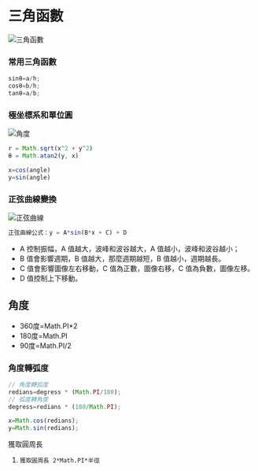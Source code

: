 # 三角函數

![三角函數](C:\Users\PC\Desktop\Doc\images\triangle.png)

### **常用三角函數** 

```js
sinθ=a/h;
cosθ=b/h;
tanθ=a/b;
```

### **極坐標系和單位圓** 

![角度](C:\Users\PC\Desktop\Doc\images\triangle2.gif)

```js
r = Math.sqrt(x^2 + y^2)
θ = Math.atan2(y, x)

x=cos(angle)
y=sin(angle)
```

### 正弦曲線變換 

![正弦曲線](C:\Users\PC\Desktop\Doc\images\triangle3.png)

```js
正弦曲線公式：y = A*sin(B*x + C) + D
```

* A 控制振幅，A 值越大，波峰和波谷越大，A 值越小，波峰和波谷越小； 
* B 值會影響週期，B 值越大，那麼週期越短，B 值越小，週期越長。 
* C 值會影響圖像左右移動，C 值為正數，圖像右移，C 值為負數，圖像左移。
* D 值控制上下移動。 

## 角度

* 360度=Math.PI*2
* 180度=Math.PI
* 90度=Math.PI/2

### 角度轉弧度

```js
// 角度轉弧度
redians=degress * (Math.PI/180);
// 弧度轉角度
degress=redians * (180/Math.PI);

x=Math.cos(redians);
y=Math.sin(redians);
```

獲取圓周長

1. `獲取圓周長 2*Math.PI*半徑`